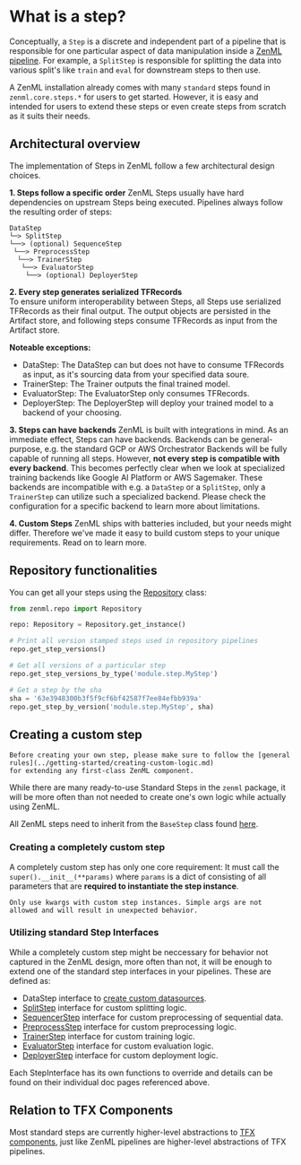 # What is a step?

Conceptually, a `Step` is a discrete and independent part of a pipeline that is responsible for one particular aspect of data manipulation inside a [ZenML pipeline](../pipelines/what-is-a-pipeline.md). For example, a `SplitStep` is responsible for splitting the data into various split's like `train` and `eval` for downstream steps to then use.

A ZenML installation already comes with many `standard` steps found in `zenml.core.steps.*` for users to get started. However, it is easy and intended for users to extend these steps or even create steps from scratch as it suits their needs.

## Architectural overview

The implementation of Steps in ZenML follow a few architectural design choices. 

**1. Steps follow a specific order**
ZenML Steps usually have hard dependencies on upstream Steps being executed. Pipelines always follow the resulting order of steps:

```
DataStep  
└─> SplitStep  
└──> (optional) SequenceStep  
 └──> PreprocessStep  
  └──> TrainerStep  
   └──> EvaluatorStep  
    └──> (optional) DeployerStep 
```

**2. Every step generates serialized TFRecords**  
To ensure uniform interoperability between Steps, all Steps use serialized TFRecords as their final output. The output objects are persisted in the Artifact store, and following steps consume TFRecords as input from the Artifact store.

**Noteable exceptions:**
- DataStep: The DataStep can but does not have to consume TFRecords as input, as it's sourcing data from your specified data soure.
- TrainerStep: The Trainer outputs the final trained model.
- EvaluatorStep: The EvaluatorStep only consumes TFRecords.
- DeployerStep: The DeployerStep will deploy your trained model to a backend of your choosing.

**3. Steps can have backends**
ZenML is built with integrations in mind. As an immediate effect, Steps can have backends. Backends can be general-purpose, e.g. the standard GCP or AWS Orchestrator Backends will be fully capable of running all steps. However, **not every step is compatible with every backend**. This becomes perfectly clear when we look at specialized training backends like Google AI Platform or AWS Sagemaker. These backends are incompatible with e.g. a `DataStep` or a `SplitStep`, only a `TrainerStep` can utilize such a specialized backend. Please check the configuration for a specific backend to learn more about limitations.

**4. Custom Steps**
ZenML ships with batteries included, but your needs might differ. Therefore we've made it easy to build custom steps to your unique requirements. Read on to learn more.

## Repository functionalities
You can get all your steps using the [Repository](../repository/what-is-a-repository.md) class:

```python
from zenml.repo import Repository

repo: Repository = Repository.get_instance()

# Print all version stamped steps used in repository pipelines 
repo.get_step_versions()

# Get all versions of a particular step
repo.get_step_versions_by_type('module.step.MyStep')

# Get a step by the sha
sha = '63e3948300b3f5f9cf6bf42587f7ee84efbb939a'
repo.get_step_by_version('module.step.MyStep', sha)
```

## Creating a custom step

```{warning}
Before creating your own step, please make sure to follow the [general rules](../getting-started/creating-custom-logic.md)
for extending any first-class ZenML component.
```

While there are many ready-to-use Standard Steps in the `zenml` package, it will be more often than not needed to create one's own 
logic while actually using ZenML.

All ZenML steps need to inherit from the `BaseStep` class found [here](https://github.com/zenml-io/zenml/blob/main/zenml/core/steps/base_step.py).

### Creating a completely custom step
A completely custom step has only one core requirement: It must call the `super().__init__(**params)` where `params` is a dict of consisting of 
all parameters that are **required to instantiate the step instance**.

```{warning}
Only use kwargs with custom step instances. Simple args are not allowed and will result in unexpected behavior.
```

### Utilizing standard Step Interfaces
While a completely custom step might be neccessary for behavior not captured in the ZenML design, more often than not, it will be 
enough to extend one of the standard step interfaces in your pipelines. These are defined as:

* DataStep interface to [create custom datasources](../datasources/what-is-a-datasource.md).
* [SplitStep](split/built-in.md) interface for custom splitting logic.
* [SequencerStep](sequencer.md) interface for custom preprocessing of sequential data.
* [PreprocessStep](preprocess.md) interface for custom preprocessing logic.
* [TrainerStep](trainer.md) interface for custom training logic.
* [EvaluatorStep](evaluator.md) interface for custom evaluation logic.
* [DeployerStep](deployer.md) interface for custom deployment logic.

Each StepInterface has its own functions to override and details can be found on their individual doc pages referenced above.

## Relation to TFX Components
Most standard steps are currently higher-level abstractions to [TFX components](https://github.com/tensorflow/tfx/tree/master/tfx/components), just like ZenML pipelines are higher-level abstractions of TFX pipelines.
